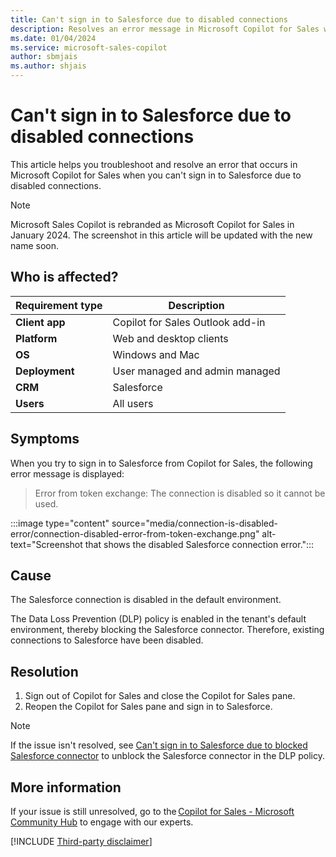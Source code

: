 ```yaml
---
title: Can't sign in to Salesforce due to disabled connections
description: Resolves an error message in Microsoft Copilot for Sales when you can't sign in to Salesforce due to disabled connections.
ms.date: 01/04/2024
ms.service: microsoft-sales-copilot
author: sbmjais
ms.author: shjais
---
```

# Can't sign in to Salesforce due to disabled connections

This article helps you troubleshoot and resolve an error that occurs in Microsoft Copilot for Sales when you can't sign in to Salesforce due to disabled connections.

> [!NOTE]
> Microsoft Sales Copilot is rebranded as Microsoft Copilot for Sales in January 2024. The screenshot in this article will be updated with the new name soon.

## Who is affected?

| Requirement type |Description  |
|---------|---------|
|**Client app**     |  Copilot for Sales Outlook add-in        |
|**Platform**     | Web and desktop clients         |
|**OS**     | Windows and Mac         |
|**Deployment**     | User managed and admin managed       |
|**CRM**     | Salesforce        |
|**Users**     | All users  |

## Symptoms

When you try to sign in to Salesforce from Copilot for Sales, the following error message is displayed:

> Error from token exchange: The connection is disabled so it cannot be used.

:::image type="content" source="media/connection-is-disabled-error/connection-disabled-error-from-token-exchange.png" alt-text="Screenshot that shows the disabled Salesforce connection error.":::

## Cause

The Salesforce connection is disabled in the default environment.

The Data Loss Prevention (DLP) policy is enabled in the tenant's default environment, thereby blocking the Salesforce connector. Therefore, existing connections to Salesforce have been disabled.

## Resolution

1. Sign out of Copilot for Sales and close the Copilot for Sales pane.
1. Reopen the Copilot for Sales pane and sign in to Salesforce.

> [!NOTE]
> If the issue isn't resolved, see [Can't sign in to Salesforce due to blocked Salesforce connector](sign-in-issue-with-blocked-connector.md) to unblock the Salesforce connector in the DLP policy.

## More information

If your issue is still unresolved, go to the [Copilot for Sales - Microsoft Community Hub](https://techcommunity.microsoft.com/t5/viva-sales/bd-p/VivaSales) to engage with our experts.

[!INCLUDE [Third-party disclaimer](../../includes/third-party-disclaimer.md)]